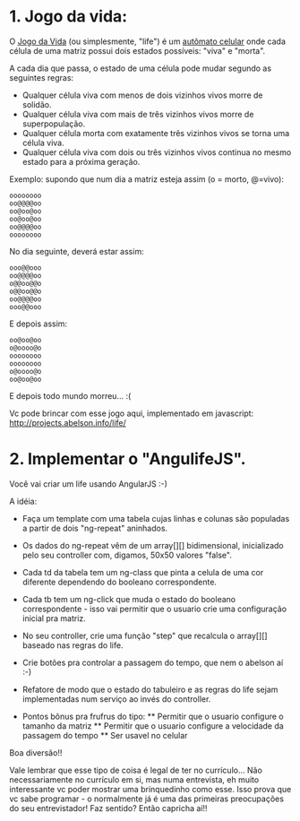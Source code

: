# 1. Jogo da vida:

O [Jogo da Vida](http://pt.wikipedia.org/wiki/Jogo_da_vida) (ou simplesmente, "life") é um [autômato celular](http://pt.wikipedia.org/wiki/Aut%C3%B3mato_celular) onde cada
célula de uma matriz possui dois estados possíveis: "viva" e "morta".

A cada dia que passa, o estado de uma célula pode mudar segundo as seguintes regras:

* Qualquer célula viva com menos de dois vizinhos vivos morre de solidão.
* Qualquer célula viva com mais de três vizinhos vivos morre de superpopulação.
* Qualquer célula morta com exatamente três vizinhos vivos se torna uma célula viva.
* Qualquer célula viva com dois ou três vizinhos vivos continua no mesmo estado para a próxima geração.

Exemplo: supondo que num dia a matriz esteja assim (o = morto, @=vivo):


```
oooooooo
oo@@@@oo
oo@oo@oo
oo@oo@oo
oo@@@@oo
oooooooo
```

No dia seguinte, deverá estar assim:

```
ooo@@ooo
oo@@@@oo
o@@oo@@o
o@@oo@@o
oo@@@@oo
ooo@@ooo
```

E depois assim:

```
oo@oo@oo
o@oooo@o
oooooooo
oooooooo
o@oooo@o
oo@oo@oo
```

E depois todo mundo morreu... :(

Vc pode brincar com esse jogo aqui, implementado em javascript:
http://projects.abelson.info/life/

# 2. Implementar o "AngulifeJS".

Você vai criar um life usando AngularJS :-)

A idéia:

* Faça um template com uma tabela cujas linhas e colunas são populadas a partir de dois "ng-repeat" aninhados.
* Os dados do ng-repeat vêm de um array[][] bidimensional, inicializado pelo seu controller com, digamos, 50x50 valores "false".
* Cada td da tabela tem um ng-class que pinta a celula de uma cor diferente dependendo do booleano correspondente.
* Cada tb tem um ng-click que muda o estado do booleano correspondente - isso vai permitir que o usuario crie uma configuração inicial pra matriz.
* No seu controller, crie uma função "step" que recalcula o array[][] baseado nas regras do life.
* Crie botões pra controlar a passagem do tempo, que nem o abelson aí :-)
* Refatore de modo que o estado do tabuleiro e as regras do life sejam implementadas num serviço ao invés do controller.

* Pontos bônus pra frufrus do tipo:
** Permitir que o usuario configure o tamanho da matriz
** Permitir que o usuario configure a velocidade da passagem do tempo
** Ser usavel no celular

Boa diversão!!

Vale lembrar que esse tipo de coisa é legal de ter no currículo... 
Não necessariamente no currículo em si, mas numa entrevista, eh muito interessante vc poder mostrar uma brinquedinho como esse.
Isso prova que vc sabe programar - o normalmente já é uma das primeiras preocupações do seu entrevistador!
Faz sentido? Então capricha aí!!